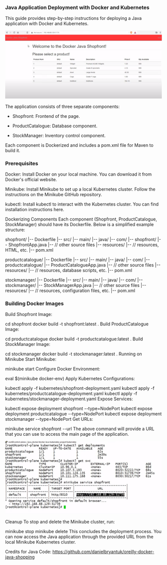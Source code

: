### Java Application Deployment with Docker and Kubernetes

This guide provides step-by-step instructions for deploying a Java application with Docker and Kubernetes. 

![ShopFront](<Java-Docker ShopFront.png>)

The application consists of three separate components:

- Shopfront: Frontend of the page.

- ProductCatalogue: Database component.

- StockManager: Inventory control component.

Each component is Dockerized and includes a pom.xml file for Maven to build it.

### Prerequisites

Docker: Install Docker on your local machine. You can download it from Docker's official website.

Minikube: Install Minikube to set up a local Kubernetes cluster. Follow the instructions on the Minikube GitHub repository.

kubectl: Install kubectl to interact with the Kubernetes cluster. You can find installation instructions here.

Dockerizing Components
Each component (Shopfront, ProductCatalogue, StockManager) should have its Dockerfile. Below is a simplified example structure:


shopfront/
|-- Dockerfile
|-- src/
    |-- main/
        |-- java/
            |-- com/
                |-- shopfront/
                    |-- ShopfrontApp.java
                    |-- // other source files
        |-- resources/
            |-- // resources, HTML, etc.
        |-- pom.xml

productcatalogue/
|-- Dockerfile
|-- src/
    |-- main/
        |-- java/
            |-- com/
                |-- productcatalogue/
                    |-- ProductCatalogueApp.java
                    |-- // other source files
        |-- resources/
            |-- // resources, database scripts, etc.
        |-- pom.xml

stockmanager/
|-- Dockerfile
|-- src/
    |-- main/
        |-- java/
            |-- com/
                |-- stockmanager/
                    |-- StockManagerApp.java
                    |-- // other source files
        |-- resources/
            |-- // resources, configuration files, etc.
        |-- pom.xml

### Building Docker Images

Build Shopfront Image:


cd shopfront
docker build -t shopfront:latest .
Build ProductCatalogue Image:


cd productcatalogue
docker build -t productcatalogue:latest .
Build StockManager Image:


cd stockmanager
docker build -t stockmanager:latest .
Running on Minikube
Start Minikube:


minikube start
Configure Docker Environment:


eval $(minikube docker-env)
Apply Kubernetes Configurations:


kubectl apply -f kubernetes/shopfront-deployment.yaml
kubectl apply -f kubernetes/productcatalogue-deployment.yaml
kubectl apply -f kubernetes/stockmanager-deployment.yaml
Expose Services:


kubectl expose deployment shopfront --type=NodePort
kubectl expose deployment productcatalogue --type=NodePort
kubectl expose deployment stockmanager --type=NodePort
Get URLs:


minikube service shopfront --url
The above command will provide a URL that you can use to access the main page of the application.

![Kubernetes Cluster](<Kubernetes Terminal.jpeg>)

Cleanup
To stop and delete the Minikube cluster, run:


minikube stop
minikube delete
This concludes the deployment process. You can now access the Java application through the provided URL from the local Minikube Kubernetes cluster.



Credits for Java Code:
https://github.com/danielbryantuk/oreilly-docker-java-shopping
